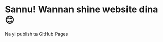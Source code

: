 <!DOCTYPE html>
<html lang="ha">
<head>
  <meta charset="UTF-8">
  <title>My Website</title>
</head>
<body>
  <h1>Sannu! Wannan shine website dina 😊</h1>
  <p>Na yi publish ta GitHub Pages</p>
</body>
</html>
